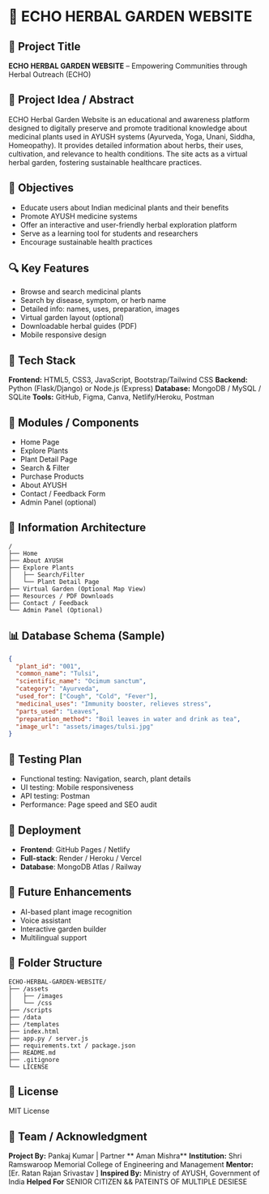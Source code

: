 
# 🌿 ECHO HERBAL GARDEN WEBSITE

## 📌 Project Title

**ECHO HERBAL GARDEN WEBSITE** – Empowering Communities through Herbal Outreach (ECHO)

## 🧠 Project Idea / Abstract

ECHO Herbal Garden Website is an educational and awareness platform designed to digitally preserve and promote traditional knowledge about medicinal plants used in AYUSH systems (Ayurveda, Yoga, Unani, Siddha, Homeopathy). It provides detailed information about herbs, their uses, cultivation, and relevance to health conditions. The site acts as a virtual herbal garden, fostering sustainable healthcare practices.

## 🎯 Objectives

* Educate users about Indian medicinal plants and their benefits
* Promote AYUSH medicine systems
* Offer an interactive and user-friendly herbal exploration platform
* Serve as a learning tool for students and researchers
* Encourage sustainable health practices

## 🔍 Key Features

* Browse and search medicinal plants
* Search by disease, symptom, or herb name
* Detailed info: names, uses, preparation, images
* Virtual garden layout (optional)
* Downloadable herbal guides (PDF)
* Mobile responsive design

## 🧱 Tech Stack

**Frontend:** HTML5, CSS3, JavaScript, Bootstrap/Tailwind CSS
**Backend:** Python (Flask/Django) or Node.js (Express)
**Database:** MongoDB / MySQL / SQLite
**Tools:** GitHub, Figma, Canva, Netlify/Heroku, Postman

## 🧩 Modules / Components

* Home Page
* Explore Plants
* Plant Detail Page
* Search & Filter
* Purchase Products
* About AYUSH
* Contact / Feedback Form
* Admin Panel (optional)

## 🧭 Information Architecture

```
/
├── Home
├── About AYUSH
├── Explore Plants
│   ├── Search/Filter
│   └── Plant Detail Page
├── Virtual Garden (Optional Map View)
├── Resources / PDF Downloads
├── Contact / Feedback
└── Admin Panel (Optional)
```

## 📊 Database Schema (Sample)

```json
{
  "plant_id": "001",
  "common_name": "Tulsi",
  "scientific_name": "Ocimum sanctum",
  "category": "Ayurveda",
  "used_for": ["Cough", "Cold", "Fever"],
  "medicinal_uses": "Immunity booster, relieves stress",
  "parts_used": "Leaves",
  "preparation_method": "Boil leaves in water and drink as tea",
  "image_url": "assets/images/tulsi.jpg"
}
```

## 🧪 Testing Plan

* Functional testing: Navigation, search, plant details
* UI testing: Mobile responsiveness
* API testing: Postman
* Performance: Page speed and SEO audit

## 🚀 Deployment

* **Frontend**: GitHub Pages / Netlify
* **Full-stack**: Render / Heroku / Vercel
* **Database**: MongoDB Atlas / Railway

## 🔮 Future Enhancements

* AI-based plant image recognition
* Voice assistant
* Interactive garden builder
* Multilingual support

## 📂 Folder Structure

```
ECHO-HERBAL-GARDEN-WEBSITE/
├── /assets
│   ├── /images
│   └── /css
├── /scripts
├── /data
├── /templates
├── index.html
├── app.py / server.js
├── requirements.txt / package.json
├── README.md
├── .gitignore
└── LICENSE
```

## 📄 License

MIT License

## 🙌 Team / Acknowledgment

**Project By:** Pankaj Kumar
| Partner ** Aman Mishra**
**Institution:** Shri Ramswaroop Memorial College of Engineering and Management
**Mentor:** \[Er. Ratan Rajan Srivastav ]
**Inspired By:** Ministry of AYUSH, Government of India
**Helped For** SENIOR CITIZEN && PATEINTS OF MULTIPLE DESIESE
